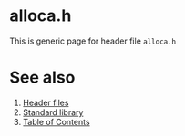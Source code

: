 # alloca.h
This is generic page for header file `alloca.h`
# See also
1. [Header files](README.md)
2. [Standard library](../README.md)
3. [Table of Contents](../../README.md)
